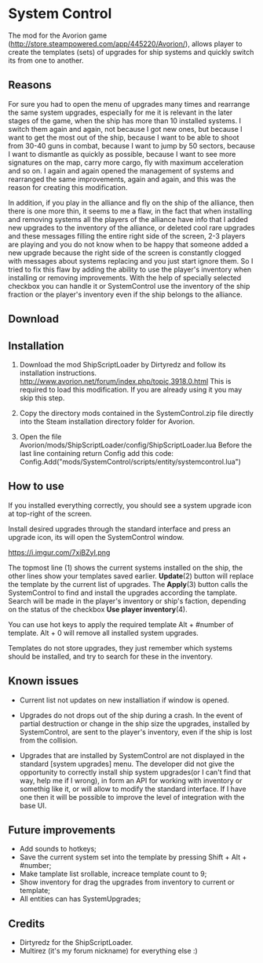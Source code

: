 # System Control

The mod for the Avorion game (http://store.steampowered.com/app/445220/Avorion/), allows player to create 
the templates (sets) of upgrades for ship systems and quickly switch its from one to another.

## Reasons

For sure you had to open the menu of upgrades many times and rearrange the same system upgrades, 
especially for me it is relevant in the later stages of the game, when the ship has more than 10 installed 
systems. I switch them again and again, not because I got new ones, but because I want to get the most out of 
the ship, because I want to be able to shoot from 30-40 guns in combat, because I want to jump by 50 sectors, 
because I want to dismantle as quickly as possible, because I want to see more signatures on the map, 
carry more cargo, fly with maximum acceleration and so on. I again and again opened the management of systems 
and rearranged the same improvements, again and again, and this was the reason for creating this modification.

In addition, if you play in the alliance and fly on the ship of the alliance, then there is one more thin, 
it seems to me a flaw, in the fact that when installing and removing systems all the players of the alliance 
have info that I added new upgrades to the inventory of the alliance, or deleted cool rare upgrades and these 
messages filling the entire right side of the screen, 2-3 players are playing and you do not know when to be 
happy that someone added a new upgrade because the right side of the screen is constantly clogged with messages 
about systems replacing and you just start ignore them. So I tried to fix this flaw by adding the ability 
to use the player's inventory when installing or removing improvements. With the help of specially selected 
checkbox you can handle it or SystemControl use the inventory of the ship fraction or the player's inventory 
even if the ship belongs to the alliance.

## Download

## Installation

1. Download the mod ShipScriptLoader by Dirtyredz and follow its installation instructions. 
http://www.avorion.net/forum/index.php/topic,3918.0.html
This is required to load this modification. If you are already using it you may skip this step.

2. Copy the directory mods contained in the SystemControl.zip file directly into the Steam installation 
directory folder for Avorion.

3. Open the file Avorion/mods/ShipScriptLoader/config/ShipScriptLoader.lua
Before the last line containing return Config add this code:
	Config.Add("mods/SystemControl/scripts/entity/systemcontrol.lua")

## How to use

If you installed everything correctly, you should see a system upgrade icon at top-right of the screen.

Install desired upgrades through the standard interface and press an upgrade icon, its will open 
the SystemControl window.

https://i.imgur.com/7xiBZyI.png

The topmost line (1) shows the current systems installed on the ship, the other lines show your templates
saved earlier. __Update__(2) button will replace the template by the current list of upgrades.
The __Apply__(3) button calls the SystemControl to find and install the upgrades according the tamplate. 
Search will be made in the player's inventory or ship's faction, depending on the status of 
the checkbox __Use player inventory__(4).

You can use hot keys to apply the required template Alt + #number of template.
Alt + 0 will remove all installed system upgrades.

Templates do not store upgrades, they just remember which systems should be installed, and try to search 
for these in the inventory.

## Known issues

* Current list not updates on new installiation if window is opened.

* Upgrades do not drops out of the ship during a crash. In the event of partial destruction or change 
in the ship size the upgrades, installed by SystemControl, are sent to the player's inventory, 
even if the ship is lost from the collision.

* Upgrades that are installed by SystemControl are not displayed in the standard [system upgrades] menu. 
The developer did not give the opportunity to correctly install ship system upgrades(or I can't find that way, 
help me if I wrong), in form an API for working with inventory or somethig like it, or will allow to modify 
the standard interface. 
If I have one then it will be possible to improve the level of integration with the base UI.

## Future improvements

* Add sounds to hotkeys;
* Save the current system set into the template by pressing Shift + Alt + #number;
* Make tamplate list srollable, increace template count to 9;
* Show inventory for drag the upgrades from inventory to current or template;
* All entities can has SystemUpgrades;

## Credits

* Dirtyredz for the ShipScriptLoader.
* Multirez (it's my forum nickname) for everything else :)